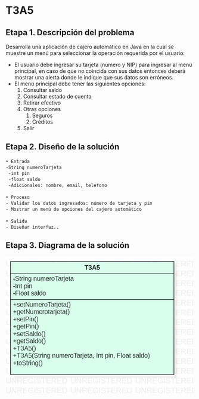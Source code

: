 # T3A5

## Etapa 1. Descripción del problema

Desarrolla una aplicación de cajero automático en Java en la cual se muestre un menú para seleccionar la operación requerida por el usuario:
- El usuario debe ingresar su tarjeta (número y NIP) para ingresar al menú principal, en caso de que no coincida con sus datos entonces deberá mostrar una alerta donde le indique que sus datos son erróneos.
- El menú principal debe tener las siguientes opciones:
	1. Consultar saldo
	2. Consultar estado de cuenta
	3. Retirar efectivo
	4. Otras opciones
		1. Seguros
		2. Créditos
	5. Salir
	
## Etapa 2. Diseño de la solución

	• Entrada 
	-String numeroTarjeta
	 -int pin
	 -float saldo
	 -Adicionales: nombre, email, telefono
	
	• Proceso
	- Validar los datos ingresados: número de tarjeta y pin
	- Mostrar un menú de opciones del cajero automático
	
	• Salida 
	- Diseñar interfaz..

## Etapa 3. Diagrama de la solución

![](https://github.com/DulceSP/T3A5/blob/main/73A5-2232.png?raw=true)
